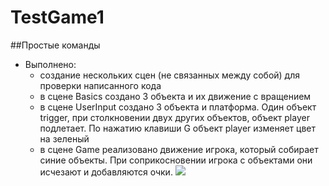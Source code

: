 # TestGame1
##Простые команды 
+ Выполнено:
  + создание нескольких сцен (не связанных между собой) для проверки написанного кода
  + в сцене Basics создано 3 объекта и их движение с вращением
  + в сцене UserInput создано 3 объекта и платформа. Один объект trigger, при столкновении двух других объектов, объект player подлетает. По нажатию клавиши G объект player изменяет цвет на зеленый  
  + в сцене Game реализовано движение игрока, который собирает синие объекты. При соприкосновении игрока с объектами они исчезают и добавляются очки.
![]( https://github.com/Jenyded/TestGame1/blob/main/PhotoTestGame1.png)
